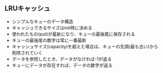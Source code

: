 ## LRUキャッシュ
* シンプルなキューのデータ構造
* キャッシュできるサイズはinit時に決める
* 使われたもの(put)が最新になり、キューの最後尾に保存される
* キューの最後尾の数字は常に一番最新
* キャッシュサイズ(capacity)を超えた場合は、キューの先頭(最も古い)から削除されていく
* データを参照したとき、データがなければ-1が返る
* キューにデータが存在すれば、データの数字が返る